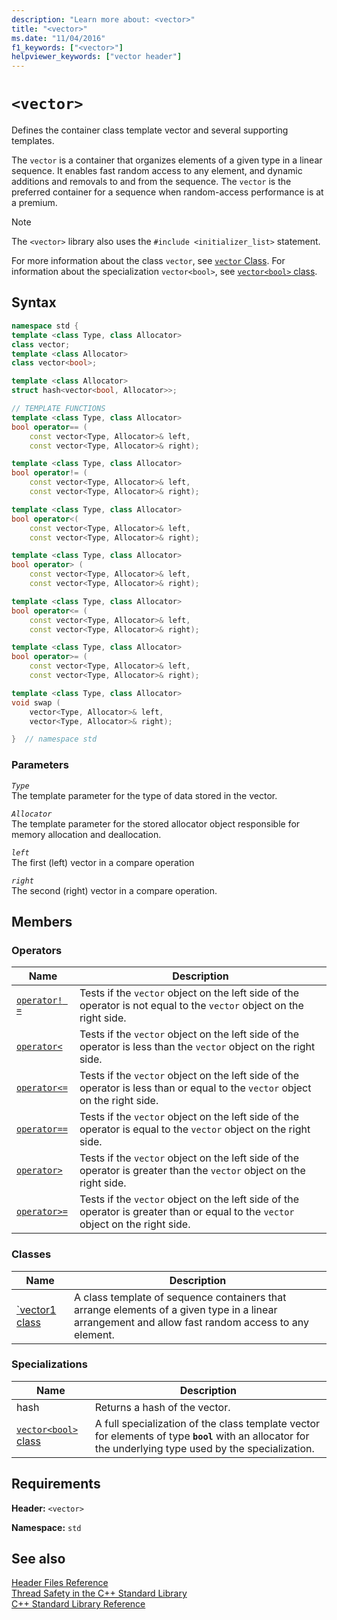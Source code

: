 ```yaml
---
description: "Learn more about: <vector>"
title: "<vector>"
ms.date: "11/04/2016"
f1_keywords: ["<vector>"]
helpviewer_keywords: ["vector header"]
---
```

# `<vector>`

Defines the container class template vector and several supporting templates.

The `vector` is a container that organizes elements of a given type in a linear sequence. It enables fast random access to any element, and dynamic additions and removals to and from the sequence. The `vector` is the preferred container for a sequence when random-access performance is at a premium.

> [!NOTE]
> The `<vector>` library also uses the `#include <initializer_list>` statement.

For more information about the class `vector`, see [`vector` Class](../standard-library/vector-class.md). For information about the specialization `vector<bool>`, see [`vector<bool>` class](../standard-library/vector-bool-class.md).

## Syntax

```cpp
namespace std {
template <class Type, class Allocator>
class vector;
template <class Allocator>
class vector<bool>;

template <class Allocator>
struct hash<vector<bool, Allocator>>;

// TEMPLATE FUNCTIONS
template <class Type, class Allocator>
bool operator== (
    const vector<Type, Allocator>& left,
    const vector<Type, Allocator>& right);

template <class Type, class Allocator>
bool operator!= (
    const vector<Type, Allocator>& left,
    const vector<Type, Allocator>& right);

template <class Type, class Allocator>
bool operator<(
    const vector<Type, Allocator>& left,
    const vector<Type, Allocator>& right);

template <class Type, class Allocator>
bool operator> (
    const vector<Type, Allocator>& left,
    const vector<Type, Allocator>& right);

template <class Type, class Allocator>
bool operator<= (
    const vector<Type, Allocator>& left,
    const vector<Type, Allocator>& right);

template <class Type, class Allocator>
bool operator>= (
    const vector<Type, Allocator>& left,
    const vector<Type, Allocator>& right);

template <class Type, class Allocator>
void swap (
    vector<Type, Allocator>& left,
    vector<Type, Allocator>& right);

}  // namespace std
```

### Parameters

*`Type`*\
The template parameter for the type of data stored in the vector.

*`Allocator`*\
The template parameter for the stored allocator object responsible for memory allocation and deallocation.

*`left`*\
The first (left) vector in a compare operation

*`right`*\
The second (right) vector in a compare operation.

## Members

### Operators

|Name|Description|
|-|-|
|[`operator! =`](../standard-library/vector-operators.md#op_neq)|Tests if the `vector` object on the left side of the operator is not equal to the `vector` object on the right side.|
|[`operator<`](../standard-library/vector-operators.md#op_lt)|Tests if the `vector` object on the left side of the operator is less than the `vector` object on the right side.|
|[`operator<=`](../standard-library/vector-operators.md#op_gt_eq)|Tests if the `vector` object on the left side of the operator is less than or equal to the `vector` object on the right side.|
|[`operator==`](../standard-library/vector-operators.md#op_eq_eq)|Tests if the `vector` object on the left side of the operator is equal to the `vector` object on the right side.|
|[`operator>`](../standard-library/vector-operators.md#op_gt)|Tests if the `vector` object on the left side of the operator is greater than the `vector` object on the right side.|
|[`operator>=`](../standard-library/vector-operators.md#op_gt_eq)|Tests if the `vector` object on the left side of the operator is greater than or equal to the `vector` object on the right side.|

### Classes

|Name|Description|
|-|-|
|[`vector1 class](../standard-library/vector-class.md)|A class template of sequence containers that arrange elements of a given type in a linear arrangement and allow fast random access to any element.|

### Specializations

|Name|Description|
|-|-|
|hash|Returns a hash of the vector.|
|[`vector<bool>` class](../standard-library/vector-bool-class.md)|A full specialization of the class template vector for elements of type **`bool`** with an allocator for the underlying type used by the specialization.|

## Requirements

**Header:** `<vector>`

**Namespace:** `std`

## See also

[Header Files Reference](../standard-library/cpp-standard-library-header-files.md)\
[Thread Safety in the C++ Standard Library](../standard-library/thread-safety-in-the-cpp-standard-library.md)\
[C++ Standard Library Reference](../standard-library/cpp-standard-library-reference.md)
